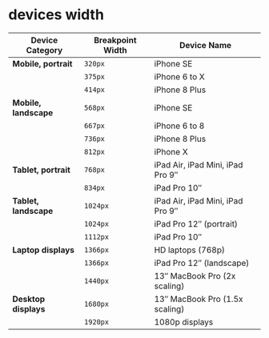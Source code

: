 # devices width

| Device Category       | Breakpoint Width | Device Name                      |
| --------------------- | ---------------- | -------------------------------- |
| **Mobile, portrait**  | `320px`          | iPhone SE                        |
|                       | `375px`          | iPhone 6 to X                    |
|                       | `414px`          | iPhone 8 Plus                    |
| **Mobile, landscape** | `568px`          | iPhone SE                        |
|                       | `667px`          | iPhone 6 to 8                    |
|                       | `736px`          | iPhone 8 Plus                    |
|                       | `812px`          | iPhone X                         |
| **Tablet, portrait**  | `768px`          | iPad Air, iPad Mini, iPad Pro 9″ |
|                       | `834px`          | iPad Pro 10″                     |
| **Tablet, landscape** | `1024px`         | iPad Air, iPad Mini, iPad Pro 9″ |
|                       | `1024px`         | iPad Pro 12″ (portrait)          |
|                       | `1112px`         | iPad Pro 10″                     |
| **Laptop displays**   | `1366px`         | HD laptops (768p)                |
|                       | `1366px`         | iPad Pro 12″ (landscape)         |
|                       | `1440px`         | 13″ MacBook Pro (2x scaling)     |
| **Desktop displays**  | `1680px`         | 13″ MacBook Pro (1.5x scaling)   |
|                       | `1920px`         | 1080p displays                   |

